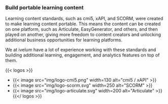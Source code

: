 ### Build portable learning content

Learning content standards, such as cmi5, xAPI, and SCORM, were created to make learning
content portable. This means the content can be created on one platform, such as Articulate,
EasyGenerator, and others, and then played on another, giving more freedom to content
creators and unlocking additional business opportunities for learning platforms.

We at ivelum have a lot of experience working with these standards and building additional
learning, engagement, and analytics features on top of them.

{{< logos >}}
- {{< image src="img/logo-cmi5.png" width=130 alt="cmi5 / xAPI" >}}
- {{< image src="img/logo-scorm.svg" width=250 alt="SCORM" >}}
- {{< image src="img/logo-articulate.svg" width=200 alt="Articulate" >}}
{{</ logos >}}
